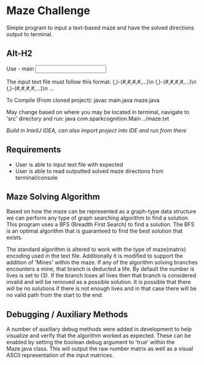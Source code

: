 # Maze Challenge

Simple program to input a text-based maze and have the solved directions output to terminal.

Alt-H2
------
Use - main <input file.txt>

The input text file must follow this format:
(<rows>,<columns>)-(#,#,#,#,...)\n
(<rows>,<columns>)-(#,#,#,#,...)\n
(<rows>,<columns>)-(#,#,#,#,...)\n
...

To Compile (From cloned project):
javac main.java maze.java

May change based on where you may be located in terminal, navigate to 'src' directory and run:
java com.sparkcognition.Main ../maze.txt

*Build in IntellJ IDEA, can also import project into IDE and run from there*

## Requirements

- User is able to input text file with expected
- User is able to read outputted solved maze directions from terminal/console

## Maze Solving Algorithm

Based on how the maze can be represented as a graph-type data structure we can perform any type of graph searching algorithm to find a solution. This program uses a BFS (Breadth First Search) to find a solution. The BFS is an optimal algorithm that is guaranteed to find the best solution that exists.

The standard algorithm is altered to work with the type of maze(matrix) encoding used in the text file. Additionally it is modified to support the addition of 'Mines' within the maze. If any of the algorithm solving branches encounters a mine, that branch is deducted a life. By default the number is lives is set to (3). If the branch loses all lives then that branch is considered invalid and will be removed as a possible solution. It is possible that there will be no solutions if there is not enough lives and in that case there will be no valid path from the start to the end.


## Debugging / Auxiliary Methods

A number of auxiliary debug methods were added in development to help visualize and verify that the algorithm worked as expected. These can be enabled by setting the boolean debug argument to 'true' within the Maze.java class. This will output the raw number matrix as well as a visual ASCII representation of the input matrices.

